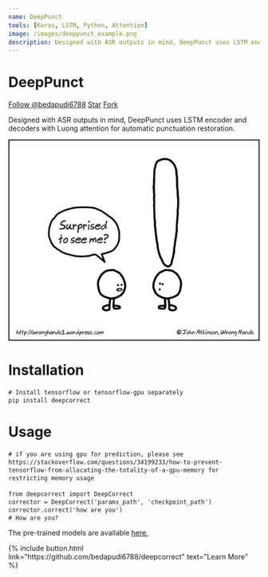 ```yaml
---
name: DeepPunct
tools: [Keras, LSTM, Python, Attention]
image: /images/deeppunct_example.png
description: Designed with ASR outputs in mind, DeepPunct uses LSTM encoder and decoders with Luong attention for automatic punctuation restoration.
---
```


# DeepPunct

<!-- Global site tag (gtag.js) - Google Analytics -->
<script async src="https://www.googletagmanager.com/gtag/js?id=UA-147985030-1"></script>
<script>
  window.dataLayer = window.dataLayer || [];
  function gtag(){dataLayer.push(arguments);}
  gtag('js', new Date());

  gtag('config', 'UA-147985030-1');
</script>


<!-- Place this tag where you want the button to render. -->
<!-- Place this tag in your head or just before your close body tag. -->
<script async defer src="https://buttons.github.io/buttons.js"></script>

<a class="github-button" href="https://github.com/bedapudi6788" data-size="large" data-show-count="true" aria-label="Follow @bedapudi6788 on GitHub">Follow @bedapudi6788</a>
<a class="github-button" href="https://github.com/bedapudi6788/deepcorrect" data-icon="octicon-star" data-size="large" data-show-count="true" aria-label="Star bedapudi6788/deepcorrect on GitHub">Star</a>
<a class="github-button" href="https://github.com/bedapudi6788/deepcorrect/fork" data-icon="octicon-repo-forked" data-size="large" data-show-count="true" aria-label="Fork bedapudi6788/deepcorrect on GitHub">Fork</a>

<link rel="stylesheet" href="https://maxcdn.bootstrapcdn.com/bootstrap/4.0.0/css/bootstrap.min.css" integrity="sha384-Gn5384xqQ1aoWXA+058RXPxPg6fy4IWvTNh0E263XmFcJlSAwiGgFAW/dAiS6JXm" crossorigin="anonymous">

<style>
  #resultJSON:empty {display: none}

  #loader {
    z-index:1000;
    border: 5px solid #f3f3f3;
    border-radius: 50%;
    border-top: 5px solid #1e93e0;
    width: 40px;
    height: 40px;
    position: absolute;
    top: 20%;
    left: 50%;
    -webkit-animation: spin 1s linear infinite;
    /* Safari */
    animation: spin 1s linear infinite;
  }

  /* Safari */

  @-webkit-keyframes spin {
    0% {
      -webkit-transform: rotate(0deg);
    }
    100% {
      -webkit-transform: rotate(360deg);
    }
  }

  @keyframes spin {
    0% {
      transform: rotate(0deg);
    }
    100% {
      transform: rotate(360deg);
    }
  }
</style>

<!-- <script src="https://unpkg.com/axios/dist/axios.min.js"></script>
<script>
  function parseQuery(e) {
    query = $('#queryInput').val();
    $('#loader').show();

    let payload = {
      text: query
    };
    console.log(JSON.stringify(payload, undefined, 2))
    axios.post('http://ai.bpraneeth.com:6788/deep-segment_punct', payload)
    .then((response) => {
      if (!response || !response.data) {
        console.error('Server Error! Please try again');
        $('#loader').hide();
        return;
      }
      $('#loader').hide();
      console.log(JSON.stringify(response.data, undefined, 2))
      processResponse(response.data);
    })
    .catch((err) => {
      $('#loader').hide();
      console.error(err);
    })
  }

function processResponse(data) {
    $('#resultJSON').html('<h4>Result:</h4><br>' + JSON.stringify(data, undefined, 2));
  }

window.onload = function() {
    console.log( "ready!" );
    $('#loader').hide();
};

</script> -->

<!-- <input type="text" class="form-control" id="queryInput" placeholder="DeepSegment + DeepPunct demo. Input limit: 600 characters.">
<div id="loader"></div>

<button class="btn btn-primary" type="button" onclick="parseQuery()">Submit</button>
<div class="col-sm-12"> <pre id='resultJSON'></pre> </div> -->




Designed with ASR outputs in mind, DeepPunct uses LSTM encoder and decoders with Luong attention for automatic punctuation restoration.

![](/images/deeppunct_example.png)



# Installation
```
# Install tensorflow or tensorflow-gpu separately
pip install deepcorrect
```

# Usage
```
# if you are using gpu for prediction, please see https://stackoverflow.com/questions/34199233/how-to-prevent-tensorflow-from-allocating-the-totality-of-a-gpu-memory for restricting memory usage

from deepcorrect import DeepCorrect
corrector = DeepCorrect('params_path', 'checkpoint_path')
corrector.correct('how are you')
# How are you?
```

The pre-trained models are available [here.](https://drive.google.com/open?id=1Yd8cJaqfQkrJMbRVWIWtuyo4obTDYu-e)

<p class="text-center">
{% include button.html link="https://github.com/bedapudi6788/deepcorrect" text="Learn More" %}
</p>
